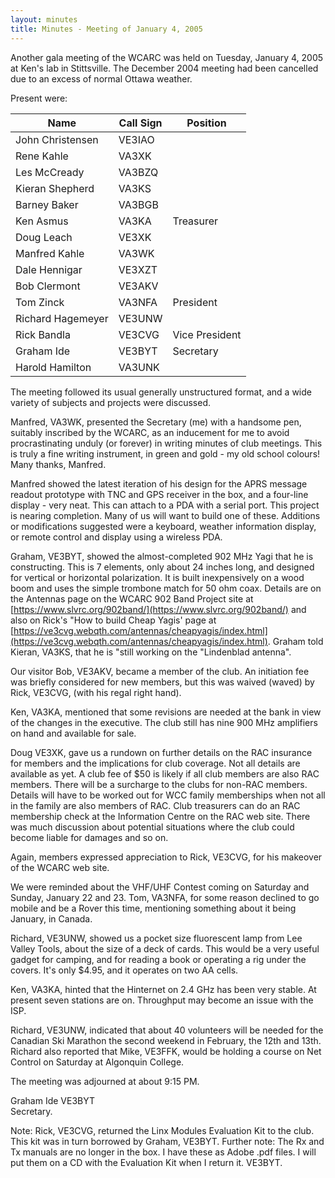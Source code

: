 ```yaml
---
layout: minutes
title: Minutes - Meeting of January 4, 2005
---
```

Another gala meeting of the WCARC was held on Tuesday, January
4, 2005 at Ken's lab in Stittsville.  The December 2004 meeting had
been cancelled due to an excess of normal Ottawa weather.

Present were:

| Name                   | Call Sign  | Position         |
|------------------------|------------|------------------|
| John Christensen       | VE3IAO     |                  |
| Rene Kahle             | VA3XK      |                  |
| Les McCready           | VA3BZQ     |                  |
| Kieran Shepherd        | VA3KS      |                  |
| Barney Baker           | VA3BGB     |                  |
| Ken Asmus              | VA3KA      | Treasurer        |
| Doug Leach             | VE3XK      |                  |
| Manfred Kahle          | VA3WK      |                  |
| Dale Hennigar          | VE3XZT     |                  |
| Bob Clermont           | VE3AKV     |                  |
| Tom Zinck              | VA3NFA     | President        |
| Richard Hagemeyer      | VE3UNW     |                  |
| Rick Bandla            | VE3CVG     | Vice President   |
| Graham Ide             | VE3BYT     | Secretary        |
| Harold Hamilton        | VA3UNK     |                  |

The meeting followed its usual generally unstructured format, and a
wide variety of subjects and projects were discussed.

Manfred, VA3WK, presented the Secretary (me) with a handsome
pen, suitably inscribed by the WCARC, as an inducement for me to
avoid procrastinating unduly (or forever) in writing minutes of club
meetings.  This is truly a fine writing instrument, in green and gold -
my old school colours!  Many thanks, Manfred.

Manfred showed the latest iteration of his design for the APRS
message readout prototype with TNC and GPS receiver in the box,
and a four-line display - very neat.  This can attach to a PDA with a
serial port.  This project is nearing completion.  Many of us will want
to build one of these.  Additions or modifications suggested were a
keyboard, weather information display, or remote control and display
using a wireless PDA.

Graham, VE3BYT, showed the almost-completed 902 MHz Yagi that he is
constructing.  This is 7 elements, only about 24 inches long, and designed for
vertical or horizontal polarization.  It is built inexpensively on a wood boom and
uses the simple trombone match for 50 ohm coax.  Details are on the Antennas
page on the WCARC 902 Band Project site at
[https://www.slvrc.org/902band/](https://www.slvrc.org/902band/) and
also on Rick's "How to build Cheap Yagis' page at
[https://ve3cvg.webqth.com/antennas/cheapyagis/index.html](https://ve3cvg.webqth.com/antennas/cheapyagis/index.html).
Graham told Kieran, VA3KS, that he is "still working on the "Lindenblad antenna".

Our visitor Bob, VE3AKV,  became a member of the club.  An
initiation fee was briefly considered for new members, but this was
waived (waved) by Rick, VE3CVG, (with his regal right hand).

Ken, VA3KA, mentioned that some revisions are needed at the bank
in view of the changes in the executive.  The club still has nine 900
MHz amplifiers on hand and available for sale.

Doug VE3XK, gave us a rundown on further details on the RAC
insurance for members and the implications for club coverage.  Not all
details are available as yet.  A club fee of $50 is likely if all club
members are also RAC members.  There will be a surcharge to the
clubs for non-RAC members.  Details will have to be worked out for
WCC family memberships when not all in the family are also members
of RAC.  Club treasurers can do an RAC membership check at the
Information Centre on the RAC web site.  There was much discussion
about potential situations where the club could become liable for
damages and so on.

Again, members expressed appreciation to Rick, VE3CVG, for his
makeover of the WCARC web site.

We were reminded about the VHF/UHF Contest coming on Saturday
and Sunday, January 22 and 23.  Tom, VA3NFA, for some reason
declined to go mobile and be a Rover this time, mentioning something
about it being January, in Canada.

Richard, VE3UNW, showed us a pocket size fluorescent lamp from
Lee Valley Tools, about the size of a deck of cards.  This would be a
very useful gadget for camping, and for reading a book or operating a
rig under the covers. It's only $4.95, and it operates on two AA cells.

Ken, VA3KA, hinted that the Hinternet on 2.4 GHz has been very
stable.  At present seven stations are on.  Throughput may become
an issue with the ISP.

Richard, VE3UNW, indicated that about 40 volunteers will be needed
for the Canadian Ski Marathon the second weekend in February, the
12th and 13th.  Richard also reported that Mike, VE3FFK, would be
holding a course on Net Control on Saturday at Algonquin College.

The meeting was adjourned at about 9:15 PM.

Graham Ide  VE3BYT  
Secretary.

Note:  Rick, VE3CVG, returned the Linx Modules Evaluation Kit to the
club.  This kit was in turn borrowed by Graham, VE3BYT.
Further note:  The Rx and Tx manuals are no longer in the box.  I
have these as Adobe .pdf  files.  I will put them on a CD with the
Evaluation Kit when I return it.  VE3BYT.
